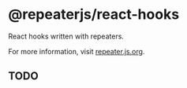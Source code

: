 # @repeaterjs/react-hooks
React hooks written with repeaters.

For more information, visit [repeater.js.org](https://repeater.js.org).

## TODO

